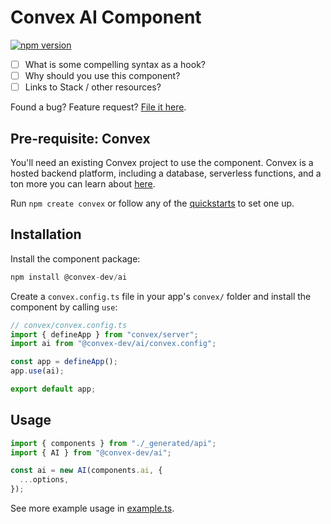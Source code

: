 # Convex AI Component

[![npm version](https://badge.fury.io/js/@convex-dev%2Fai.svg)](https://badge.fury.io/js/@convex-dev%2Fai)

<!-- START: Include on https://convex.dev/components -->

- [ ] What is some compelling syntax as a hook?
- [ ] Why should you use this component?
- [ ] Links to Stack / other resources?

Found a bug? Feature request? [File it here](https://github.com/get-convex/ai/issues).

## Pre-requisite: Convex

You'll need an existing Convex project to use the component.
Convex is a hosted backend platform, including a database, serverless functions,
and a ton more you can learn about [here](https://docs.convex.dev/get-started).

Run `npm create convex` or follow any of the [quickstarts](https://docs.convex.dev/home) to set one up.

## Installation

Install the component package:

```ts
npm install @convex-dev/ai
```

Create a `convex.config.ts` file in your app's `convex/` folder and install the component by calling `use`:

```ts
// convex/convex.config.ts
import { defineApp } from "convex/server";
import ai from "@convex-dev/ai/convex.config";

const app = defineApp();
app.use(ai);

export default app;
```

## Usage

```ts
import { components } from "./_generated/api";
import { AI } from "@convex-dev/ai";

const ai = new AI(components.ai, {
  ...options,
});
```

See more example usage in [example.ts](./example/convex/example.ts).

<!-- END: Include on https://convex.dev/components -->
